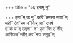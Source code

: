 +++
title = "०६ इमामू नु"

+++
इमा᳓म् ऊ नु᳓ कवि᳓तमस्य माया᳓म्  
महीं᳓ देव᳓स्य न᳓किर् आ᳓ दधर्ष  
ए᳓कं य᳓द् उद्ना᳓ न᳓ पृण᳓न्ति ए᳓नीर्  
आसिञ्च᳓न्तीर् अव᳓नयः समुद्र᳓म्